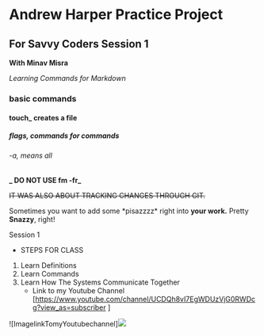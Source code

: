 # Andrew Harper Practice Project

## For Savvy Coders Session 1

**With Minav Misra**

_Learning Commands for Markdown_

### basic commands
#### touch_ creates a file
##### flags, commands for commands
###### -a, means all
**_ DO NOT USE fm -fr_**

~~IT WAS ALSO ABOUT TRACKING CHANGES THROUGH GIT.~~

Sometimes you want to add some \*pisazzzz\*
right into **your work.** Pretty **Snazzy**, right!

Session 1
- STEPS FOR CLASS
1. Learn Definitions
2. Learn Commands
3. Learn How The Systems Communicate Together
    - Link to my Youtube Channel
[https://www.youtube.com/channel/UCDQh8vI7EgWDUzVjG0RWDcg?view_as=subscriber
]

![ImagelinkTomyYoutubechannel][<img src="https://publicdomainvectors.org/photos/AnubisSilhouette.png">](https://www.youtube.com/channel/UCDQh8vI7EgWDUzVjG0RWDcg?view_as=subscriber)
